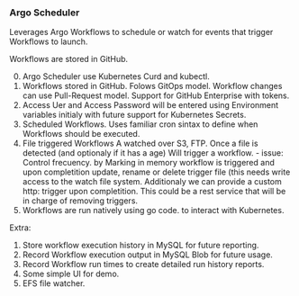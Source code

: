 ### Argo Scheduler

Leverages Argo Workflows to schedule or watch for events that trigger Workflows to launch.

Workflows are stored in GitHub. 

0. Argo Scheduler use Kubernetes Curd and kubectl.
1. Workflows stored in GitHub. 
        Folows GitOps model. Workflow changes can use Pull-Request model. 
        Support for GitHub Enterprise with tokens.
2. Access Uer and Access Password will be entered using Environment variables initialy with
   future support for Kubernetes Secrets.
3. Scheduled Workflows. 
        Uses familiar cron sintax to define when Workflows should be executed.
4. File triggered Workflows
        A watched over S3, FTP. Once a file is detected (and optionaly if it has a age) Will trigger
        a workflow. 
        - issue: Control frecuency. by Marking in memory workflow is triggered and upon completition
          update, rename or delete trigger file (this needs write access to the watch file system.
          Additionaly we can provide a custom http: trigger upon completition. This could be a rest service
          that will be in charge of removing triggers.
5. Workflows are run natively using go code. to interact with Kubernetes.

Extra:

1. Store workflow execution history in MySQL for future reporting.
2. Record Workflow execution output in MySQL Blob for future usage.
3. Record Workflow run times to create detailed run history reports.
4. Some simple UI for demo.
5. EFS file watcher.
